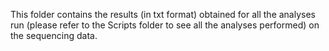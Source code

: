 This folder contains the results (in txt format) obtained for all the analyses run (please refer to the Scripts folder to see all the analyses performed) on the sequencing data.
